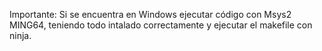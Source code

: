 Importante: Si se encuentra en Windows ejecutar código con Msys2 MING64, teniendo todo intalado correctamente y ejecutar el makefile con ninja. 
